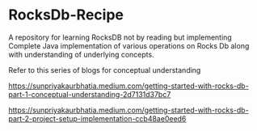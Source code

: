 # RocksDb-Recipe
A repository for learning RocksDB not by reading but implementing 
Complete Java implementation of various operations on Rocks Db along with understanding of underlying concepts.

Refer to this series of blogs for conceptual understanding

https://sunpriyakaurbhatia.medium.com/getting-started-with-rocks-db-part-1-conceptual-understanding-2d7131d37bc7

https://sunpriyakaurbhatia.medium.com/getting-started-with-rocks-db-part-2-project-setup-implementation-ccb48ae0eed6
